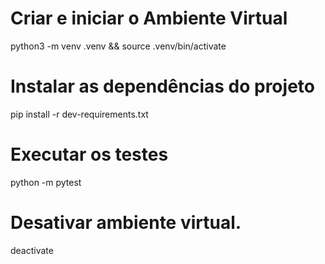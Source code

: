 # Criar e iniciar o Ambiente Virtual
python3 -m venv .venv && source .venv/bin/activate

# Instalar as dependências do projeto
pip install -r dev-requirements.txt

# Executar os testes
python -m pytest

# Desativar  ambiente virtual.
deactivate